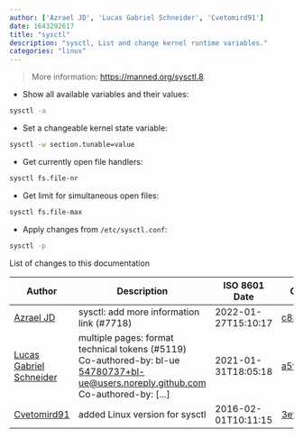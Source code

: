 ```yaml
---
author: ['Azrael JD', 'Lucas Gabriel Schneider', 'Cvetomird91']
date: 1643292617
title: "sysctl"
description: "sysctl, List and change kernel runtime variables."
categories: "linux"
---
```

> More information: <https://manned.org/sysctl.8>.

- Show all available variables and their values:

```bash
sysctl -a
```

- Set a changeable kernel state variable:

```bash
sysctl -w section.tunable=value
```

- Get currently open file handlers:

```bash
sysctl fs.file-nr
```

- Get limit for simultaneous open files:

```bash
sysctl fs.file-max
```

- Apply changes from `/etc/sysctl.conf`:

```bash
sysctl -p
```
List of changes to this documentation


Author | Description | ISO 8601 Date | GitHub link
------|-----|-----|-----
[Azrael JD](mailto:94840719+azraeljd@users.noreply.github.com) | sysctl: add more information link (#7718) | 2022-01-27T15:10:17 | [c837506fd7c3](https://github.com/tldr-pages/tldr/commit/c837506fd7c335137e6a42ceebe3a6eb3061caaa)
[Lucas Gabriel Schneider](mailto:casdpa@gmail.com) | multiple pages: format technical tokens (#5119) Co-authored-by: bl-ue <54780737+bl-ue@users.noreply.github.com> Co-authored-by: [...] | 2021-01-31T18:05:18 | [a5fe31bc47ae](https://github.com/tldr-pages/tldr/commit/a5fe31bc47aece3efa5e66b52b3cf384f27d5d72)
[Cvetomird91](mailto:cvetomirdenchev@gmail.com) | added Linux version for sysctl | 2016-02-01T10:11:15 | [3ef7b4eeb22a](https://github.com/tldr-pages/tldr/commit/3ef7b4eeb22a7e6af6ce20f2243c4103d122fb04)


